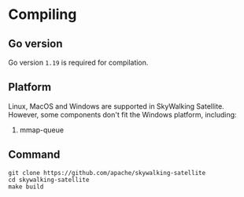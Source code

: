 # Compiling

## Go version

Go version `1.19` is required for compilation.

## Platform
Linux, MacOS and Windows are supported in SkyWalking Satellite. However, some components don't fit the Windows platform, including:
1. mmap-queue

## Command
```shell script
git clone https://github.com/apache/skywalking-satellite
cd skywalking-satellite
make build
```
